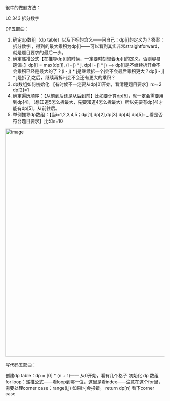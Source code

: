 很牛的做题方法：

LC 343 拆分数字


DP五部曲：

1. 确定dp数组（dp table）以及下标的含义——问自己：dp[i]的定义为？答案：拆分数字i，得到的最大乘积为dp[i]——可以看到其实非常straightforward，就是题目要求的最后一步。
2. 确定递推公式【在推导dp[i]的时候，一定要时刻想着dp[i]的定义，否则容易跑偏。】dp[i] = max(dp[i], (i - j) * j, dp[i - j] * j) --> dp[i]是不继续拆开会不会乘积已经是最大的了？(i - j) * j是继续拆一个j会不会最后乘积更大？dp[i - j] * j是拆了j之后，继续再拆i-j会不会还有更大的乘积？
3. dp数组如何初始化 【有时候不一定要从dp[0]开始，看清楚题目要求】n>=2 dp[2]=1
4. 确定遍历顺序：【从前到后还是从后到前】比如要计算dp[5]，就一定会需要用到dp[4]，（想知道5怎么拆最大，先要知道4怎么拆最大）所以先要有dp[4]才能有dp[5]，从前往后。
5. 举例推导dp数组：【当i=1,2,3,4,5；dp[1],dp[2],dp[3].dp[4].dp[5]=,,,看是否符合题目要求】比如n=10
<img width="722" alt="image" src="https://github.com/fifi1120/fifi1120.github.io/assets/98888516/0b4ee6d7-ec6c-42f0-b8d5-323e5594b93e">



写代码五部曲：

创建dp table：dp = [0] * (n + 1)—— 从0开始，看有几个格子
初始化 dp 数组
for loop：递推公式——看loop到哪一位，这里是看index——注意在这个for里，需要处理corner case：range(i,j) 如果i>j会报错。
return dp[n]
看下corner case
